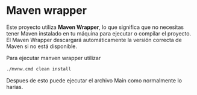 # Maven wrapper

Este proyecto utiliza **Maven Wrapper**, lo que significa que no necesitas tener Maven instalado en tu máquina para ejecutar o compilar el proyecto. El Maven Wrapper descargará automáticamente la versión correcta de Maven si no está disponible.

Para ejecutar manven wrapper utilizar

```bash
./mvnw.cmd clean install
```

Despues de esto puede ejecutar el archivo Main como normalmente lo harias.
